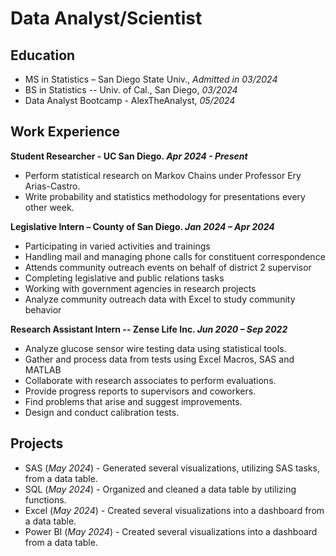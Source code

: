 # Data Analyst/Scientist

## Education

- MS in Statistics – San Diego State Univ., _Admitted in 03/2024_ 
- BS in Statistics -- Univ. of Cal., San Diego, _03/2024_
- Data Analyst Bootcamp - AlexTheAnalyst, _05/2024_

## Work Experience

**Student Researcher - UC San Diego. _Apr 2024 - Present_**
- Perform statistical research on Markov Chains under Professor Ery Arias-Castro.
- Write probability and statistics methodology for presentations every other week.

**Legislative Intern – County of San Diego. _Jan 2024 – Apr 2024_**
- Participating in varied activities and trainings
- Handling mail and managing phone calls for constituent correspondence
- Attends community outreach events on behalf of district 2 supervisor
- Completing legislative and public relations tasks
- Working with government agencies in research projects
- Analyze community outreach data with Excel to study community behavior

**Research Assistant Intern -- Zense Life Inc. _Jun 2020 – Sep 2022_**
- Analyze glucose sensor wire testing data using statistical tools.
- Gather and process data from tests using Excel Macros, SAS and MATLAB
- Collaborate with research associates to perform evaluations.
- Provide progress reports to supervisors and coworkers.
- Find problems that arise and suggest improvements.
- Design and conduct calibration tests.

## Projects

- SAS (_May 2024_) - Generated several visualizations, utilizing SAS tasks, from a data table.
- SQL (_May 2024_) - Organized and cleaned a data table by utilizing functions.
- Excel (_May 2024_) - Created several visualizations into a dashboard from a data table.
- Power BI (_May 2024_) - Created several visualizations into a dashboard from a data table.
